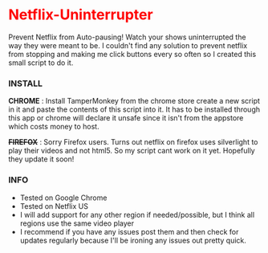 <h1 style="color:red;" color="red" >Netflix-Uninterrupter</h1>
Prevent Netflix from Auto-pausing! Watch your shows uninterrupted the way they were meant to be.
I couldn't find any solution to prevent netflix from stopping and making me click buttons every so often so I created this small script to do it.

<h3>INSTALL</h3>
<b>CHROME</b> : Install TamperMonkey from the chrome store create a new script in it and paste the contents of this script into it. It has to be installed through this app or chrome will declare it unsafe since it isn't from the appstore which costs money to host.

<strike><b>FIREFOX</b></strike> : Sorry Firefox users. Turns out netflix on firefox uses silverlight to play their videos and not html5. So my script cant work on it yet. Hopefully they update it soon!

<h3>INFO</h3>
<ul>
<li>Tested on Google Chrome</li>
<li>Tested on Netflix US</li>
<li>I will add support for any other region if needed/possible, but I think all regions use the same video player</li>
<li>I recommend if you have any issues post them and then check for updates regularly because I'll be ironing any issues out pretty quick.</li>
</ul>